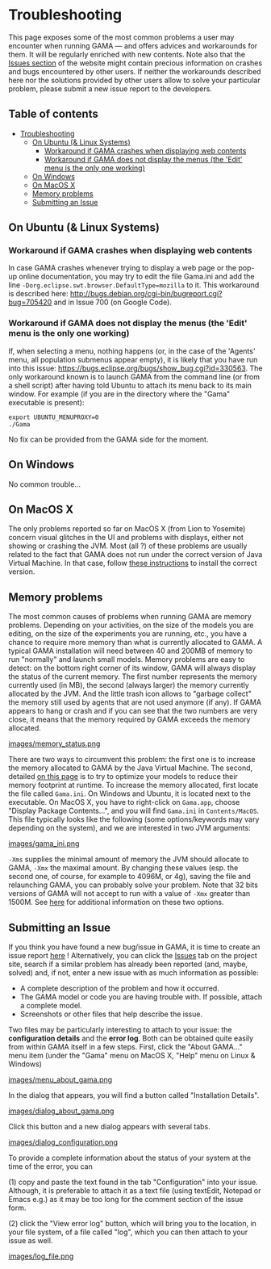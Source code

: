 
# Troubleshooting

This page exposes some of the most common problems a user may encounter when running GAMA — and offers advices and workarounds for them. It will be regularly enriched with new contents. Note also that the [Issues section](https://github.com/gama-platform/gama/issues) of the website might contain precious information on crashes and bugs encountered by other users. If neither the workarounds described here nor the solutions provided by other users allow to solve your particular problem, please submit a new issue report to the developers.


## Table of contents 

* [Troubleshooting](#troubleshooting)
	* [On Ubuntu (& Linux Systems)](#on-ubuntu--linux-systems)
		* [Workaround if GAMA crashes when displaying web contents](#workaround-if-gama-crashes-when-displaying-web-contents)
		* [Workaround if GAMA does not display the menus (the 'Edit' menu is the only one working)](#workaround-if-gama-does-not-display-the-menus-the-edit-menu-is-the-only-one-working)
	* [On Windows](#on-windows)
	* [On MacOS X](#on-macos-x)
	* [Memory problems](#memory-problems)
	* [Submitting an Issue](#submitting-an-issue)




## On Ubuntu (& Linux Systems)
### Workaround if GAMA crashes when displaying web contents
In case GAMA crashes whenever trying to display a web page or the pop-up online documentation, you may try to edit the file Gama.ini and add the line `-Dorg.eclipse.swt.browser.DefaultType=mozilla` to it. This workaround is described here: http://bugs.debian.org/cgi-bin/bugreport.cgi?bug=705420 and in Issue 700 (on Google Code).

### Workaround if GAMA does not display the menus (the 'Edit' menu is the only one working)
If, when selecting a menu, nothing happens (or, in the case of the 'Agents' menu, all population submenus appear empty), it is likely that you have run into this issue: https://bugs.eclipse.org/bugs/show_bug.cgi?id=330563. The only workaround known is to launch GAMA from the command line (or from a shell script) after having told Ubuntu to attach its menu back to its main window. For example (if you are in the directory where the "Gama" executable is present):

```
export UBUNTU_MENUPROXY=0
./Gama
```

No fix can be provided from the GAMA side for the moment.




## On Windows
No common trouble...




## On MacOS X
The only problems reported so far on MacOS X (from Lion to Yosemite) concern visual glitches in the UI and problems with displays, either not showing or crashing the JVM. Most (all ?) of these problems are usually related to the fact that GAMA does not run under the correct version of Java Virtual Machine. In that case, follow [these instructions](https://github.com/gama-platform/gama/wiki/Content\References\PlatformDocumentation\InstallationAndLaunching\Installation.md#On_MacOS_X_(Lion,_Mountain_Lion,_Mavericks)) to install the correct version.




## Memory problems
The most common causes of problems when running GAMA are memory problems. Depending on your activities, on the size of the models you are editing, on the size of the experiments you are running, etc., you have a chance to require more memory than what is currently allocated to GAMA. A typical GAMA installation  will need between 40 and 200MB of memory to run "normally" and launch small models.
Memory problems are easy to detect: on the bottom right corner of its window, GAMA will always display the status of the current memory. The first number represents the memory currently used (in MB), the second (always larger) the memory currently allocated by the JVM. And the little trash icon allows to "garbage collect" the memory still used by agents that are not used anymore (if any). If GAMA appears to hang or crash and if you can see that the two numbers are very close, it means that the memory required by GAMA exceeds the memory allocated.


[images/memory_status.png](images/memory_status.png)

There are two ways to circumvent this problem: the first one is to increase the memory allocated to GAMA by the Java Virtual Machine. The second, detailed [on this page](G__OptimizingModels) is to try to optimize your models to reduce their memory footprint at runtime.
To increase the memory allocated, first locate the file called `Gama.ini`. On Windows and Ubuntu, it is located next to the executable. On MacOS X, you have to right-click on `Gama.app`, choose "Display Package Contents…", and you will find `Gama.ini` in `Contents/MacOS`.
This file typically looks like the following (some options/keywords may vary depending on the system), and we are interested in two JVM arguments:

[images/gama_ini.png](images/gama_ini.png)


`-Xms` supplies the minimal amount of memory the JVM should allocate to GAMA, `-Xmx` the maximal amount. By changing these values (esp. the second one, of course, for example to 4096M, or 4g), saving the file and relaunching GAMA, you can probably solve your problem. Note that 32 bits versions of GAMA will not accept to run with a value of `-Xmx` greater than 1500M. See [here](http://stackoverflow.com/questions/14763079/what-are-the-xms-and-xmx-parameters-when-starting-jvms) for additional information on these two options.




## Submitting an Issue
If you think you have found a new bug/issue in GAMA, it is time to create an issue report [here](https://github.com/gama-platform/gama/issues/new) ! Alternatively, you can click the [Issues](https://github.com/gama-platform/gama/issues) tab on the project site, search if a similar problem has already been reported (and, maybe, solved) and, if not, enter a new issue with as much information as possible:
  * A complete description of the problem and how it occurred.
  * The GAMA model or code you are having trouble with. If possible, attach a complete model.
  * Screenshots or other files that help describe the issue.

Two files may be particularly interesting to attach to your issue: the **configuration details** and the **error log**. Both can be obtained quite easily from within GAMA itself in a few steps. First, click the "About GAMA…" menu item (under the "Gama" menu on MacOS X, "Help" menu on Linux & Windows)

> 
[images/menu_about_gama.png](images/menu_about_gama.png)


In the dialog that appears, you will find a button called "Installation Details".


[images/dialog_about_gama.png](images/dialog_about_gama.png)


Click this button and a new dialog appears with several tabs.


[images/dialog_configuration.png](images/dialog_configuration.png)


To provide a complete information about the status of your system at the time of the error, you can

(1) copy and paste the text found in the tab "Configuration" into your issue. Although, it is preferable to attach it as a text file (using textEdit, Notepad or Emacs e.g.) as it may be too long for the comment section of the issue form.

(2) click the "View error log" button, which will bring you to the location, in your file system, of a file called "log", which you can then attach to your issue as well.


[images/log_file.png](images/log_file.png)